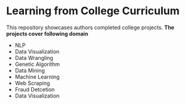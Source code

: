 # Learning from College Curriculum
This repository showcases authors completed college projects. 
**The projects cover following domain** 
- NLP 
- Data Visualization 
- Data Wrangling
- Genetic Algorithm 
- Data Mining
- Machine Learning
- Web Scraping
- Fraud Detcetion
- Data Visualization

